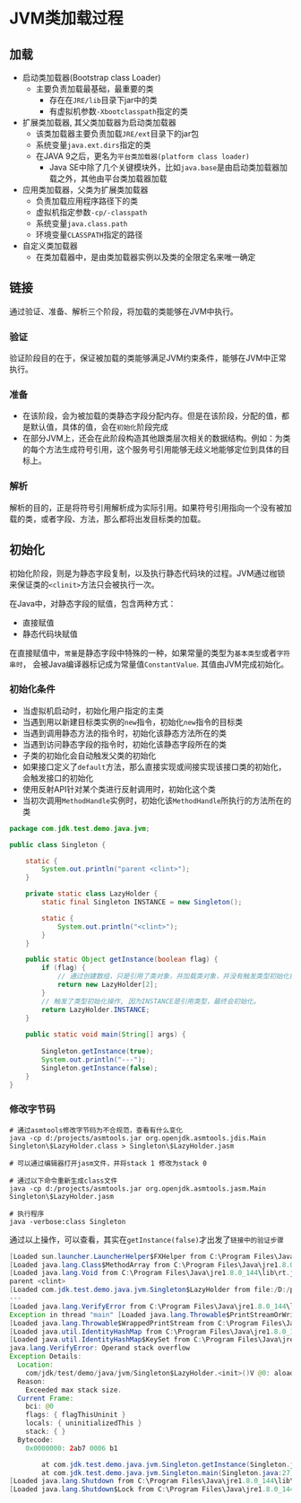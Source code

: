 # JVM类加载过程

## 加载

- 启动类加载器(Bootstrap class Loader)
  - 主要负责加载最基础，最重要的类
    - 存在在`JRE/lib`目录下jar中的类
    - 有虚拟机参数`-Xbootclasspath`指定的类
- 扩展类加载器, 其父类加载器为启动类加载器
  - 该类加载器主要负责加载`JRE/ext`目录下的jar包
  - 系统变量`java.ext.dirs`指定的类
  - 在JAVA 9之后，更名为`平台类加载器(platform class loader)`
    - Java SE中除了几个关键模块外，比如`java.base`是由启动类加载器加载之外，其他由平台类加载器加载
- 应用类加载器，父类为扩展类加载器
  - 负责加载应用程序路径下的类
  - 虚拟机指定参数`-cp/-classpath`
  - 系统变量`java.class.path`
  - 环境变量`CLASSPATH`指定的路径
- 自定义类加载器
  - 在类加载器中，是由类加载器实例以及类的全限定名来唯一确定



## 链接

通过验证、准备、解析三个阶段，将加载的类能够在JVM中执行。



### 验证

验证阶段目的在于，保证被加载的类能够满足JVM约束条件，能够在JVM中正常执行。



### 准备

- 在该阶段，会为被加载的类静态字段分配内存。但是在该阶段，分配的值，都是默认值，具体的值，会在`初始化`阶段完成
- 在部分JVM上，还会在此阶段构造其他跟类层次相关的数据结构。例如：为类的每个方法生成符号引用，这个服务号引用能够无歧义地能够定位到具体的目标上。



### 解析

解析的目的，正是将符号引用解析成为实际引用。如果符号引用指向一个没有被加载的类，或者字段、方法，那么都将出发目标类的加载。



## 初始化

初始化阶段，则是为静态字段复制，以及执行静态代码块的过程。JVM通过枷锁来保证类的`<clinit>`方法只会被执行一次。



在Java中，对静态字段的赋值，包含两种方式：

- 直接赋值
- 静态代码块赋值

在直接赋值中，`常量`是静态字段中特殊的一种，如果常量的类型为`基本类型`或者`字符串时`， 会被Java编译器标记成为常量值`ConstantValue`. 其值由JVM完成初始化。



### 初始化条件

- 当虚拟机启动时，初始化用户指定的主类
- 当遇到用以新建目标类实例的`new`指令，初始化`new`指令的目标类
- 当遇到调用静态方法的指令时，初始化该静态方法所在的类
- 当遇到访问静态字段的指令时，初始化该静态字段所在的类
- 子类的初始化会自动触发父类的初始化
- 如果接口定义了`default`方法，那么直接实现或间接实现该接口类的初始化，会触发接口的初始化
- 使用反射API针对某个类进行反射调用时，初始化这个类
- 当初次调用`MethodHandle`实例时，初始化该`MethodHandle`所执行的方法所在的类

```java
package com.jdk.test.demo.java.jvm;

public class Singleton {

    static {
        System.out.println("parent <clint>");
    }

    private static class LazyHolder {
        static final Singleton INSTANCE = new Singleton();

        static {
            System.out.println("<clint>");
        }
    }

    public static Object getInstance(boolean flag) {
        if (flag) {
            // 通过创建数组，只是引用了类对象，并加载类对象，并没有触发类型初始化操作
            return new LazyHolder[2];
        }
        // 触发了类型初始化操作, 因为INSTANCE是引用类型，最终会初始化。
        return LazyHolder.INSTANCE;
    }
    
    public static void main(String[] args) {
        
        Singleton.getInstance(true);
        System.out.println("---");
        Singleton.getInstance(false);
    }
}

```

### 修改字节码

```shell
# 通过asmtools修改字节码为不合规范，查看有什么变化
java -cp d:/projects/asmtools.jar org.openjdk.asmtools.jdis.Main Singleton\$LazyHolder.class > Singleton\$LazyHolder.jasm

# 可以通过编辑器打开jasm文件，并将stack 1 修改为stack 0

# 通过以下命令重新生成class文件
java -cp d:/projects/asmtools.jar org.openjdk.asmtools.jasm.Main Singleton\$LazyHolder.jasm

# 执行程序
java -verbose:class Singleton

```

通过以上操作，可以查看，其实在`getInstance(false)`才出发了`链接中的验证步骤`

```java
[Loaded sun.launcher.LauncherHelper$FXHelper from C:\Program Files\Java\jre1.8.0_144\lib\rt.jar]
[Loaded java.lang.Class$MethodArray from C:\Program Files\Java\jre1.8.0_144\lib\rt.jar]
[Loaded java.lang.Void from C:\Program Files\Java\jre1.8.0_144\lib\rt.jar]
parent <clint>
[Loaded com.jdk.test.demo.java.jvm.Singleton$LazyHolder from file:/D:/projects/spring/jdk-test-demo/src/main/java/]
---
[Loaded java.lang.VerifyError from C:\Program Files\Java\jre1.8.0_144\lib\rt.jar]
Exception in thread "main" [Loaded java.lang.Throwable$PrintStreamOrWriter from C:\Program Files\Java\jre1.8.0_144\lib\rt.jar]
[Loaded java.lang.Throwable$WrappedPrintStream from C:\Program Files\Java\jre1.8.0_144\lib\rt.jar]
[Loaded java.util.IdentityHashMap from C:\Program Files\Java\jre1.8.0_144\lib\rt.jar]
[Loaded java.util.IdentityHashMap$KeySet from C:\Program Files\Java\jre1.8.0_144\lib\rt.jar]
java.lang.VerifyError: Operand stack overflow
Exception Details:
  Location:
    com/jdk/test/demo/java/jvm/Singleton$LazyHolder.<init>()V @0: aload_0
  Reason:
    Exceeded max stack size.
  Current Frame:
    bci: @0
    flags: { flagThisUninit }
    locals: { uninitializedThis }
    stack: { }
  Bytecode:
    0x0000000: 2ab7 0006 b1

        at com.jdk.test.demo.java.jvm.Singleton.getInstance(Singleton.java:21)
        at com.jdk.test.demo.java.jvm.Singleton.main(Singleton.java:27)
[Loaded java.lang.Shutdown from C:\Program Files\Java\jre1.8.0_144\lib\rt.jar]
[Loaded java.lang.Shutdown$Lock from C:\Program Files\Java\jre1.8.0_144\lib\rt.jar]

```

